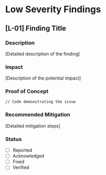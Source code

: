 # Low Severity Findings

## [L-01] Finding Title

### Description
[Detailed description of the finding]

### Impact
[Description of the potential impact]

### Proof of Concept
```solidity
// Code demonstrating the issue
```

### Recommended Mitigation
[Detailed mitigation steps]

### Status
- [ ] Reported
- [ ] Acknowledged
- [ ] Fixed
- [ ] Verified 